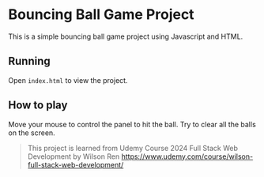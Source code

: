 # Bouncing Ball Game Project

This is a simple bouncing ball game project using Javascript and HTML.

## Running

Open `index.html` to view the project.

## How to play

Move your mouse to control the panel to hit the ball.
Try to clear all the balls on the screen.

> This project is learned from Udemy Course
> 2024 Full Stack Web Development by Wilson Ren
> https://www.udemy.com/course/wilson-full-stack-web-development/
